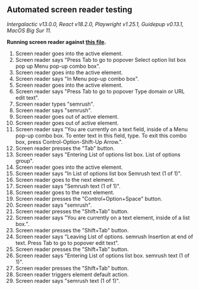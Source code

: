 ## Automated screen reader testing

_Intergalactic v13.0.0, React v18.2.0, Playwright v1.25.1,
Guidepup v0.13.1, MacOS Big Sur 11._

**Running screen reader against [this file](https://github.com/semrush/intergalactic/blob/master/website/docs/components/auto-tips/examples/autosuggest.jsx).**

1. Screen reader goes into the active element.
2. Screen reader says "Press Tab to go to popover Select option list box pop up Menu pop-up combo box".
3. Screen reader goes into the active element.
4. Screen reader says "In Menu pop-up combo box".
5. Screen reader goes into the active element.
6. Screen reader says "Press Tab to go to popover Type domain or URL edit text".
7. Screen reader types "semrush".
8. Screen reader says "semrush".
9. Screen reader goes out of active element.
10. Screen reader goes out of active element.
11. Screen reader says "You are currently on a text field, inside of a Menu pop-up combo box. To enter text in this field, type. To exit this combo box, press Control-Option-Shift-Up Arrow.".
12. Screen reader presses the "Tab" button.
13. Screen reader says "Entering List of options list box. List of options group".
14. Screen reader goes into the active element.
15. Screen reader says "In List of options list box Semrush text (1 of 1)".
16. Screen reader goes to the next element.
17. Screen reader says "Semrush text (1 of 1)".
18. Screen reader goes to the next element.
19. Screen reader presses the "Control+Option+Space" button.
20. Screen reader says "semrush".
21. Screen reader presses the "Shift+Tab" button.
22. Screen reader says "You are currently on a text element, inside of a list box.".
23. Screen reader presses the "Shift+Tab" button.
24. Screen reader says "Leaving List of options. semrush Insertion at end of text. Press Tab to go to popover edit text".
25. Screen reader presses the "Shift+Tab" button.
26. Screen reader says "Entering List of options list box. semrush text (1 of 1)".
27. Screen reader presses the "Shift+Tab" button.
28. Screen reader triggers element default action.
29. Screen reader says "semrush text (1 of 1)".
